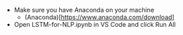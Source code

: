 - Make sure you have Anaconda on your machine
    - (Anaconda)[https://www.anaconda.com/download]
- Open LSTM-for-NLP.ipynb in VS Code and click Run All    